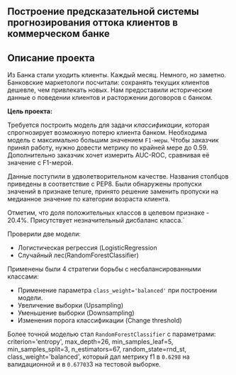 ## Построение предсказательной системы прогнозирования оттока клиентов в коммерческом банке

## Описание проекта
 Из Банка стали уходить клиенты. Каждый месяц. Немного, но заметно. Банковские маркетологи посчитали: сохранять текущих клиентов дешевле, чем привлекать новых. Нам предоставили исторические данные о поведении клиентов и расторжении договоров с банком.

 **Цель проекта:**

  Требуется построить модель для задачи *классификации*, которая спрогнозирует возможную потерю клиента банком. Необходима модель с максимально большим значением `F1-меры`. Чтобы заказчик принял работу, нужно довести метрику по крайней мере до 0.59. Дополнительно заказчик хочет измерить AUC-ROC, сравнивая её значение с F1-мерой.

  Данные поступили в удволетворительном качестве. Названия столбцов приведены в соответствие с PEP8. Были обнаружены пропуски значений в признаке tenure, принято решение заменить пропуски на медианное значение по категории возраста клиента.

Отметим, что доля положительных классов в целевом признаке - 20.4%. Присутствует незначительный дисбаланс класса.`

Проверили две модели:
 * Логистическая регрессия (LogisticRegression
 * Случайный лес(RandomForestClassifier)

Применены были 4 стратегии борьбы с несбалансированными классами:
   - Применение параметра `class_weight='balanced'` при построении модели.
   - Увеличение выборки (Upsampling)
   - Уменьшение выборки (Downsampling)
   - Изменения порога классификации (Change threshold)

Более точной моделью стал `RandomForestClassifier` с параметрами: criterion='entropy', max_depth=26, min_samples_leaf=5,
min_samples_split=3, n_estimators=67, random_state=rnd_st, class_weight='balanced', который дал метрику f1 в `0.6298` на валидационной и в `0.67703`3 на тестовой выборке.

